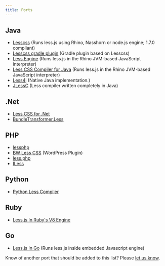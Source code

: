```yaml
---
title: Ports
---
```


## Java
* [Lesscss](https://github.com/houbie/lesscss) (Runs less.js using Rhino, Nasshorn or node.js engine; 1.7.0 compliant)
* [Lesscss gradle plugin](https://github.com/houbie/lesscss-gradle-plugin) (Gradle plugin based on Lesscss)
* [Less Engine](https://github.com/Asual/lesscss-engine) (Runs less.js in the Rhino JVM-based JavaScript interpreter)
* [Less CSS Compiler for Java](https://github.com/marceloverdijk/lesscss-java) (Runs less.js in the Rhino JVM-based JavaScript interpreter)
* [Less4j](https://github.com/SomMeri/less4j) (Native Java implementation.)
* [JLessC](https://github.com/i-net-software/jlessc) (Less compiler written completely in Java)

## .Net
* [Less CSS for .Net](http://www.dotlesscss.org/)
* [BundleTransformer.Less](http://www.nuget.org/packages/BundleTransformer.Less/)

## PHP
* [lessphp](http://leafo.net/lessphp/docs/)
* [BW Less CSS](http://wordpress.org/extend/plugins/bw-less-css/) (WordPress Plugin)
* [less.php](http://lessphp.gpeasy.com/)
* [ILess](https://github.com/mishal/iless)

## Python
* [Python Less Compiler](https://github.com/lesscpy/lesscpy)

## Ruby
* [Less.js In Ruby's V8 Engine](https://github.com/cowboyd/less.rb)

## Go
* [Less.js In Go](https://github.com/cowboyd/less.rb) (Runs less.js inside embedded Javascript engine)

Know of another port that should be added to this list? Please [let us know](https://github.com/less/less-docs/issues/new).
